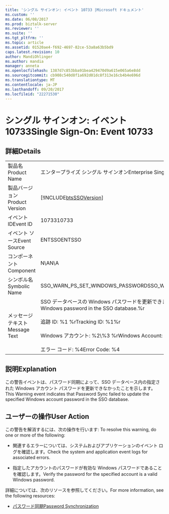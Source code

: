 ```yaml
---
title: 'シングル サインオン: イベント 10733 |Microsoft ドキュメント'
ms.custom: ''
ms.date: 06/08/2017
ms.prod: biztalk-server
ms.reviewer: ''
ms.suite: ''
ms.tgt_pltfrm: ''
ms.topic: article
ms.assetid: 01520ae4-f692-4697-82ce-53a8a63b5bd9
caps.latest.revision: 10
author: MandiOhlinger
ms.author: mandia
manager: anneta
ms.openlocfilehash: 1387d7c853bba91bea429470d9a615e065a6e8dd
ms.sourcegitcommit: cb908c540d8f1a692d01dc8f313e16cb4b4e696d
ms.translationtype: MT
ms.contentlocale: ja-JP
ms.lasthandoff: 09/20/2017
ms.locfileid: "22271530"
---
```

# <a name="single-sign-on-event-10733"></a><span data-ttu-id="a6ac3-102">シングル サインオン: イベント 10733</span><span class="sxs-lookup"><span data-stu-id="a6ac3-102">Single Sign-On: Event 10733</span></span>
## <a name="details"></a><span data-ttu-id="a6ac3-103">詳細</span><span class="sxs-lookup"><span data-stu-id="a6ac3-103">Details</span></span>  
  
|||  
|-|-|  
|<span data-ttu-id="a6ac3-104">製品名</span><span class="sxs-lookup"><span data-stu-id="a6ac3-104">Product Name</span></span>|<span data-ttu-id="a6ac3-105">エンタープライズ シングル サインオン</span><span class="sxs-lookup"><span data-stu-id="a6ac3-105">Enterprise Single Sign-On</span></span>|  
|<span data-ttu-id="a6ac3-106">製品バージョン</span><span class="sxs-lookup"><span data-stu-id="a6ac3-106">Product Version</span></span>|[!INCLUDE[btsSSOVersion](../includes/btsssoversion-md.md)]|  
|<span data-ttu-id="a6ac3-107">イベント ID</span><span class="sxs-lookup"><span data-stu-id="a6ac3-107">Event ID</span></span>|<span data-ttu-id="a6ac3-108">10733</span><span class="sxs-lookup"><span data-stu-id="a6ac3-108">10733</span></span>|  
|<span data-ttu-id="a6ac3-109">イベント ソース</span><span class="sxs-lookup"><span data-stu-id="a6ac3-109">Event Source</span></span>|<span data-ttu-id="a6ac3-110">ENTSSO</span><span class="sxs-lookup"><span data-stu-id="a6ac3-110">ENTSSO</span></span>|  
|<span data-ttu-id="a6ac3-111">コンポーネント</span><span class="sxs-lookup"><span data-stu-id="a6ac3-111">Component</span></span>|<span data-ttu-id="a6ac3-112">N\A</span><span class="sxs-lookup"><span data-stu-id="a6ac3-112">N\A</span></span>|  
|<span data-ttu-id="a6ac3-113">シンボル名</span><span class="sxs-lookup"><span data-stu-id="a6ac3-113">Symbolic Name</span></span>|<span data-ttu-id="a6ac3-114">SSO_WARN_PS_SET_WINDOWS_PASSWORD</span><span class="sxs-lookup"><span data-stu-id="a6ac3-114">SSO_WARN_PS_SET_WINDOWS_PASSWORD</span></span>|  
|<span data-ttu-id="a6ac3-115">メッセージ テキスト</span><span class="sxs-lookup"><span data-stu-id="a6ac3-115">Message Text</span></span>|<span data-ttu-id="a6ac3-116">SSO データベースの Windows パスワードを更新できませんでした。%r</span><span class="sxs-lookup"><span data-stu-id="a6ac3-116">Failed to update the Windows password in the SSO database.%r</span></span><br /><br /> <span data-ttu-id="a6ac3-117">追跡 ID: %1 %r</span><span class="sxs-lookup"><span data-stu-id="a6ac3-117">Tracking ID: %1%r</span></span><br /><br /> <span data-ttu-id="a6ac3-118">Windows アカウント: %2\\%3 %r</span><span class="sxs-lookup"><span data-stu-id="a6ac3-118">Windows Account: %2\\%3%r</span></span><br /><br /> <span data-ttu-id="a6ac3-119">エラー コード: %4</span><span class="sxs-lookup"><span data-stu-id="a6ac3-119">Error Code: %4</span></span>|  
  
## <a name="explanation"></a><span data-ttu-id="a6ac3-120">説明</span><span class="sxs-lookup"><span data-stu-id="a6ac3-120">Explanation</span></span>  
 <span data-ttu-id="a6ac3-121">この警告イベントは、パスワード同期によって、SSO データベース内の指定された Windows アカウント パスワードを更新できなかったことを示します。</span><span class="sxs-lookup"><span data-stu-id="a6ac3-121">This Warning event indicates that Password Sync failed to update the specified Windows account password in the SSO database.</span></span>  
  
## <a name="user-action"></a><span data-ttu-id="a6ac3-122">ユーザーの操作</span><span class="sxs-lookup"><span data-stu-id="a6ac3-122">User Action</span></span>  
 <span data-ttu-id="a6ac3-123">この警告を解消するには、次の操作を行います: </span><span class="sxs-lookup"><span data-stu-id="a6ac3-123">To resolve this warning, do one or more of the following:</span></span>  
  
-   <span data-ttu-id="a6ac3-124">関連するエラーについては、システムおよびアプリケーションのイベント ログを確認します。</span><span class="sxs-lookup"><span data-stu-id="a6ac3-124">Check the system and application event logs for associated errors.</span></span>  
  
-   <span data-ttu-id="a6ac3-125">指定したアカウントのパスワードが有効な Windows パスワードであることを確認します。</span><span class="sxs-lookup"><span data-stu-id="a6ac3-125">Verify the password for the specified account is a valid Windows password.</span></span>  
  
 <span data-ttu-id="a6ac3-126">詳細については、次のリソースを参照してください。</span><span class="sxs-lookup"><span data-stu-id="a6ac3-126">For more information, see the following resources:</span></span>  
  
-   [<span data-ttu-id="a6ac3-127">パスワード同期</span><span class="sxs-lookup"><span data-stu-id="a6ac3-127">Password Synchronization</span></span>](../core/password-synchronization2.md)